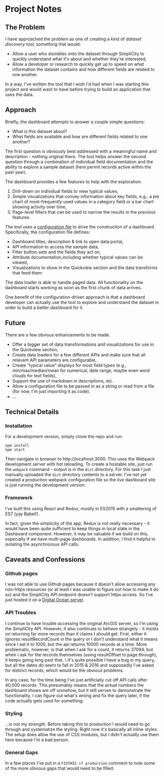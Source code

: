 # Project Notes

## The Problem

I have approached the problem as one of creating a kind of _dataset discovery
tool_, something that would:

* Allow a user who stumbles onto the dataset through SimpliCity to quickly understand
what it's about and whether they're interested,
* Allow a developer or research to quickly get up to speed on what information
the dataset contains and how different fields are related to one another.

In a way, I've written the tool that I wish I'd had when I was starting this project and would want to have before trying to build an application that uses the data.

## Approach

Briefly, the dashboard attempts to answer a couple simple questions:

* What is this dataset about?
* What fields are available and how are different fields related to one another?

The first question is obviously best addressed with a meaningful name and description - nothing original there. The tool helps answer the second question through a combination of individual field documentation and the ability to explore a sample dataset (here permit records active within the past year).

The dashboard provides a few features to help with the exploration:

1. Drill-down on individual fields to view typical values,
2. Simple visualizations that convey information about key fields, e.g., a pie chart of most-frequently used values in a category field or a bar chart showing activity over time,
3. Page-level filters that can be used to narrow the results in the previous features.

The tool uses a [configuration file](./app/dashboard_config.js) to drive the construction of a dashboard. Specifically, the configuration file defines:

* Dashboard titles, description & link to open data portal,
* API information to access the sample data,
* Filter button-sets and the fields they act on,
* Attribute documentation,including whether typical values can be viewed,
* Visualizations to show in the Quickview section and the data transforms that feed them.

The data loader is able to handle paged data. All functionality on the dashboard starts working as soon as the first chunk of data arrives.

One benefit of the configuration-driven approach is that a dashboard developer can actually use the tool to explore and understand the dataset in order to build a better dashboard for it.

## Future

There are a few obvious enhancements to be made.

* Offer a bigger set of data transformations and visualizations for use in the Quickview section,
* Create data loaders for a few different APIs and make sure that all relevant API parameters are configurable,
* Create "typical value" displays for most field types (e.g., min/max/median/mean for numerical, date range, maybe even word clouds for text fields),
* Support the use of markdown in descriptions, etc.
* Allow a configuration file to be passed in as a string or read from a file (for now, I'm just importing it as code).
* ...

## Technical Details

### Installation
For a development version, simply clone the repo and run:

````
npm install
npm start
````
Then navigate in browser to http://localhost:3000. This uses the Webpack development server with hot reloading. To create a hostable site, just run the `webpack` command - output is in the `dist` directory. For this task I just manually uploaded the `dist` directory contents to a server. I've not yet created a production webpack configuration file so the live dashboard site is just running the development version.

### Framework
I've built this using React and Redux, mostly in ES2015 with a smattering of ES7 (yay Babel!).

In fact, given the simplicity of the app, Redux is not really necessary - it would have been quite sufficient to keep things in local state in the Dashboard component. However, it may be valuable if we build on this, especially if we have multi-page dashboards. In addition, I find it helpful in isolating the asynchronous API calls.

## Caveats and Confessions

### Github pages
I was not able to use Github pages because it doesn't allow accessing any non-https resources (or at least I was unable to figure out how to make it do so) and the SimpliCity API endpoint doesn't support https access. So I've just hosted it on a [Digital Ocean server](http://159.203.178.178/).

### API Troubles
I continue to have trouble accessing the original ArcGIS server, so I'm using the SimpliCity API. However, it also continues to behave strangely - it insists on returning far more records than it claims I should get. First, either it ignores resultRecordCount in the query or I don't understand what it means since I set it to 1000, but the api returns 10000 records at a time. More problematic, however, is that when I ask for a count, it returns 37094, but when I ask for the records themselves (using resultOffset to page through), it keeps going long past that. \ It's quite possible I have a bug in my query, but all the dates do seem to fall in 2015 & 2016 and supposedly I've asked for distinct records, which would be the obvious problems.

In any case, for the time being I've just artificially cut off API calls after 40,000 records. This presumably means that the actual numbers the dashboard shows are off somehow, but it still serves to demonstrate the functionality. I can figure out what's wrong and fix the query later, if the code actually gets used for something.

### Styling
...is not my strength. Before taking this to production I would need to go through and systematize the styling. Right now it's basically all inline styles. The setup does allow the use of CSS modules, but I didn't actually use them here because I'm a bad person.

### General Gaps
In a few places I've put in a `FIXTHIS if production` comment to note some of the more obvious gaps that would need to be filled.

